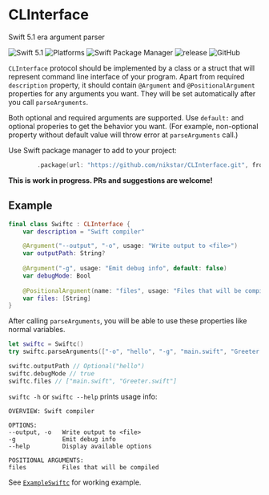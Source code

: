 # CLInterface

Swift 5.1 era argument parser

![Swift 5.1](https://img.shields.io/badge/swift-5.1-important)
![Platforms](https://img.shields.io/badge/platforms-macOS%20%7C%20Linux-lightgrey)
![Swift Package Manager](https://img.shields.io/badge/spm-compatible-brightgreen)
![release](https://img.shields.io/github/release/nikstar/CLInterface)
![GitHub](https://img.shields.io/github/license/nikstar/CLInterface)

`CLInterface` protocol should be implemented by a class or a struct that will represent command line interface of your program. Apart from required `description` property, it should contain `@Argument` and `@PositionalArgument` properties for any arguments you want. They will be set automatically after you call `parseArguments`.

Both optional and required arguments are supported. Use `default:` and optional properies to get the behavior you want. (For example, non-optional property without default value will throw error at `parseArguments` call.)

Use Swift package manager to add to your project: 
```swift
        .package(url: "https://github.com/nikstar/CLInterface.git", from: "1.0.0"),
```

**This is work in progress. PRs and suggestions are welcome!**

## Example

```swift
final class Swiftc : CLInterface {
    var description = "Swift compiler"

    @Argument("--output", "-o", usage: "Write output to <file>")
    var outputPath: String?
    
    @Argument("-g", usage: "Emit debug info", default: false)
    var debugMode: Bool
    
    @PositionalArgument(name: "files", usage: "Files that will be compiled")
    var files: [String]
}
```

After calling `parseArguments`, you will be able to use these properties like normal variables.

```swift
let swiftc = Swiftc()
try swiftc.parseArguments(["-o", "hello", "-g", "main.swift", "Greeter.swift"])

swiftc.outputPath // Optional("hello")
swiftc.debugMode // true
swiftc.files // ["main.swift", "Greeter.swift"]
```

`swiftc -h` or `swiftc --help` prints usage info:

```
OVERVIEW: Swift compiler

OPTIONS:
--output, -o   Write output to <file>
-g             Emit debug info
--help         Display available options

POSITIONAL ARGUMENTS:
files          Files that will be compiled
```

See [`ExampleSwiftc`](Sources/ExampleSwiftc/main.swift) for working example.
